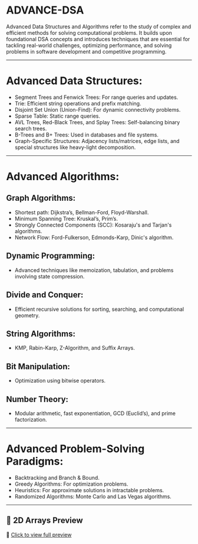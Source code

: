 # ADVANCE-DSA

Advanced Data Structures and Algorithms refer to the study of complex and efficient methods for solving computational problems. It builds upon foundational DSA concepts and introduces techniques that are essential for tackling real-world challenges, optimizing performance, and solving problems in software development and competitive programming.

---

# Advanced Data Structures:

- Segment Trees and Fenwick Trees: For range queries and updates.
- Trie: Efficient string operations and prefix matching.
- Disjoint Set Union (Union-Find): For dynamic connectivity problems.
- Sparse Table: Static range queries.
- AVL Trees, Red-Black Trees, and Splay Trees: Self-balancing binary search trees.
- B-Trees and B+ Trees: Used in databases and file systems.
- Graph-Specific Structures: Adjacency lists/matrices, edge lists, and special structures like heavy-light decomposition.

---

# Advanced Algorithms:

## Graph Algorithms:
- Shortest path: Dijkstra’s, Bellman-Ford, Floyd-Warshall.
- Minimum Spanning Tree: Kruskal’s, Prim’s.
- Strongly Connected Components (SCC): Kosaraju's and Tarjan's algorithms.
- Network Flow: Ford-Fulkerson, Edmonds-Karp, Dinic's algorithm.

## Dynamic Programming:
- Advanced techniques like memoization, tabulation, and problems involving state compression.

## Divide and Conquer:
- Efficient recursive solutions for sorting, searching, and computational geometry.

## String Algorithms:
- KMP, Rabin-Karp, Z-Algorithm, and Suffix Arrays.

## Bit Manipulation:
- Optimization using bitwise operators.

## Number Theory:
- Modular arithmetic, fast exponentiation, GCD (Euclid’s), and prime factorization.

---

# Advanced Problem-Solving Paradigms:

- Backtracking and Branch & Bound.
- Greedy Algorithms: For optimization problems.
- Heuristics: For approximate solutions in intractable problems.
- Randomized Algorithms: Monte Carlo and Las Vegas algorithms.

---

## 📂 2D Arrays Preview

<!--PREVIEW_START-->
<!--PREVIEW_END-->

🔗 [Click to view full preview](https://jitendravermaer.github.io/Social-Media-Platform/)

